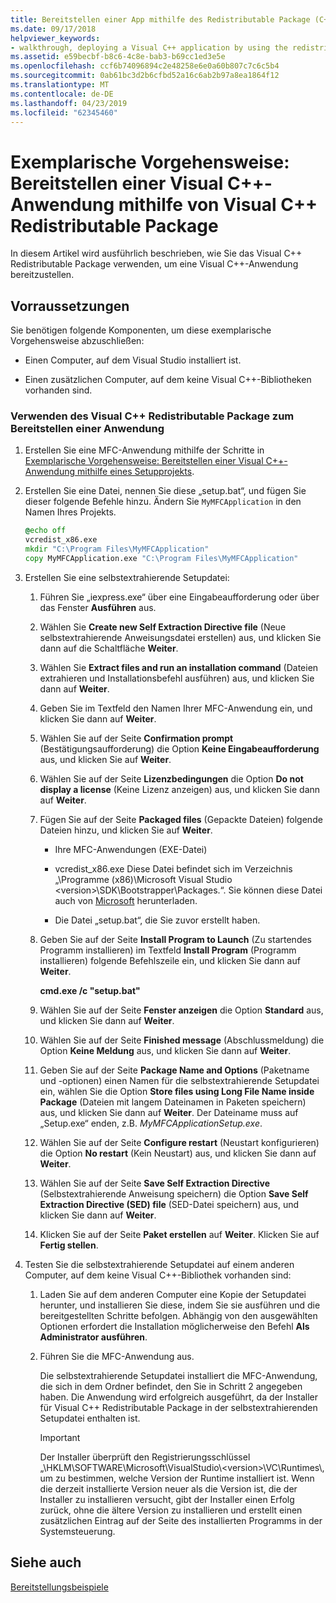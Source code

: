 ```yaml
---
title: Bereitstellen einer App mithilfe des Redistributable Package (C++)
ms.date: 09/17/2018
helpviewer_keywords:
- walkthrough, deploying a Visual C++ application by using the redistributable package
ms.assetid: e59becbf-b8c6-4c8e-bab3-b69cc1ed3e5e
ms.openlocfilehash: ccf6b74096894c2e48258e6e0a60b807c7c6c5b4
ms.sourcegitcommit: 0ab61bc3d2b6cfbd52a16c6ab2b97a8ea1864f12
ms.translationtype: MT
ms.contentlocale: de-DE
ms.lasthandoff: 04/23/2019
ms.locfileid: "62345460"
---
```

# <a name="walkthrough-deploying-a-visual-c-application-by-using-the-visual-c-redistributable-package"></a>Exemplarische Vorgehensweise: Bereitstellen einer Visual C++-Anwendung mithilfe von Visual C++ Redistributable Package

In diesem Artikel wird ausführlich beschrieben, wie Sie das Visual C++ Redistributable Package verwenden, um eine Visual C++-Anwendung bereitzustellen.

## <a name="prerequisites"></a>Vorraussetzungen

Sie benötigen folgende Komponenten, um diese exemplarische Vorgehensweise abzuschließen:

- Einen Computer, auf dem Visual Studio installiert ist.

- Einen zusätzlichen Computer, auf dem keine Visual C++-Bibliotheken vorhanden sind.

### <a name="to-use-the-visual-c-redistributable-package-to-deploy-an-application"></a>Verwenden des Visual C++ Redistributable Package zum Bereitstellen einer Anwendung

1.  Erstellen Sie eine MFC-Anwendung mithilfe der Schritte in [Exemplarische Vorgehensweise: Bereitstellen einer Visual C++-Anwendung mithilfe eines Setupprojekts](walkthrough-deploying-a-visual-cpp-application-by-using-a-setup-project.md).

1. Erstellen Sie eine Datei, nennen Sie diese „setup.bat“, und fügen Sie dieser folgende Befehle hinzu. Ändern Sie `MyMFCApplication` in den Namen Ihres Projekts.

    ```cmd
    @echo off
    vcredist_x86.exe
    mkdir "C:\Program Files\MyMFCApplication"
    copy MyMFCApplication.exe "C:\Program Files\MyMFCApplication"
    ```

1. Erstellen Sie eine selbstextrahierende Setupdatei:

   1. Führen Sie „iexpress.exe“ über eine Eingabeaufforderung oder über das Fenster **Ausführen** aus.

   1. Wählen Sie **Create new Self Extraction Directive file** (Neue selbstextrahierende Anweisungsdatei erstellen) aus, und klicken Sie dann auf die Schaltfläche **Weiter**.

   1. Wählen Sie **Extract files and run an installation command** (Dateien extrahieren und Installationsbefehl ausführen) aus, und klicken Sie dann auf **Weiter**.

   1. Geben Sie im Textfeld den Namen Ihrer MFC-Anwendung ein, und klicken Sie dann auf **Weiter**.

   1. Wählen Sie auf der Seite **Confirmation prompt** (Bestätigungsaufforderung) die Option **Keine Eingabeaufforderung** aus, und klicken Sie auf **Weiter**.

   1. Wählen Sie auf der Seite **Lizenzbedingungen** die Option **Do not display a license** (Keine Lizenz anzeigen) aus, und klicken Sie dann auf **Weiter**.

   1. Fügen Sie auf der Seite **Packaged files** (Gepackte Dateien) folgende Dateien hinzu, und klicken Sie auf **Weiter**.

      - Ihre MFC-Anwendungen (EXE-Datei)

      - vcredist_x86.exe Diese Datei befindet sich im Verzeichnis „\Programme (x86)\Microsoft Visual Studio \<version>\SDK\Bootstrapper\Packages\.“. Sie können diese Datei auch von [Microsoft](https://www.microsoft.com/download/confirmation.aspx?id=5555) herunterladen.

      - Die Datei „setup.bat“, die Sie zuvor erstellt haben.

   1. Geben Sie auf der Seite **Install Program to Launch** (Zu startendes Programm installieren) im Textfeld **Install Program** (Programm installieren) folgende Befehlszeile ein, und klicken Sie dann auf **Weiter**.

      **cmd.exe /c "setup.bat"**

   1. Wählen Sie auf der Seite **Fenster anzeigen** die Option **Standard** aus, und klicken Sie dann auf **Weiter**.

   1. Wählen Sie auf der Seite **Finished message** (Abschlussmeldung) die Option **Keine Meldung** aus, und klicken Sie dann auf **Weiter**.

   1. Geben Sie auf der Seite **Package Name and Options** (Paketname und -optionen) einen Namen für die selbstextrahierende Setupdatei ein, wählen Sie die Option **Store files using Long File Name inside Package** (Dateien mit langem Dateinamen in Paketen speichern) aus, und klicken Sie dann auf **Weiter**. Der Dateiname muss auf „Setup.exe“ enden, z.B. *MyMFCApplicationSetup.exe*.

   1. Wählen Sie auf der Seite **Configure restart** (Neustart konfigurieren) die Option **No restart** (Kein Neustart) aus, und klicken Sie dann auf **Weiter**.

   1. Wählen Sie auf der Seite **Save Self Extraction Directive** (Selbstextrahierende Anweisung speichern) die Option **Save Self Extraction Directive (SED) file** (SED-Datei speichern) aus, und klicken Sie dann auf **Weiter**.

   1. Klicken Sie auf der Seite **Paket erstellen** auf **Weiter**. Klicken Sie auf **Fertig stellen**.

1. Testen Sie die selbstextrahierende Setupdatei auf einem anderen Computer, auf dem keine Visual C++-Bibliothek vorhanden sind:

   1. Laden Sie auf dem anderen Computer eine Kopie der Setupdatei herunter, und installieren Sie diese, indem Sie sie ausführen und die bereitgestellten Schritte befolgen. Abhängig von den ausgewählten Optionen erfordert die Installation möglicherweise den Befehl **Als Administrator ausführen**.

   1. Führen Sie die MFC-Anwendung aus.

      Die selbstextrahierende Setupdatei installiert die MFC-Anwendung, die sich in dem Ordner befindet, den Sie in Schritt 2 angegeben haben. Die Anwendung wird erfolgreich ausgeführt, da der Installer für Visual C++ Redistributable Package in der selbstextrahierenden Setupdatei enthalten ist.

      > [!IMPORTANT]
      > Der Installer überprüft den Registrierungsschlüssel „\HKLM\SOFTWARE\Microsoft\VisualStudio\\\<version>\VC\Runtimes\\<platform>, um zu bestimmen, welche Version der Runtime installiert ist. Wenn die derzeit installierte Version neuer als die Version ist, die der Installer zu installieren versucht, gibt der Installer einen Erfolg zurück, ohne die ältere Version zu installieren und erstellt einen zusätzlichen Eintrag auf der Seite des installierten Programms in der Systemsteuerung.

## <a name="see-also"></a>Siehe auch

[Bereitstellungsbeispiele](deployment-examples.md)<br/>
